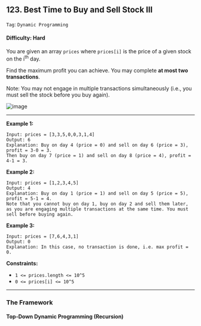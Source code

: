 ## 123. Best Time to Buy and Sell Stock III

```Tag```: ```Dynamic Programming```

#### Difficulty: Hard

You are given an array ```prices``` where ```prices[i]``` is the price of a given stock on the i<sup>th</sup> day.

Find the maximum profit you can achieve. You may complete __at most two transactions__.

Note: You may not engage in multiple transactions simultaneously (i.e., you must sell the stock before you buy again).

![image](https://user-images.githubusercontent.com/35042430/221339310-1bfcad3c-7549-4ea0-97eb-4510ace92b0f.png)

---

__Example 1:__
```
Input: prices = [3,3,5,0,0,3,1,4]
Output: 6
Explanation: Buy on day 4 (price = 0) and sell on day 6 (price = 3), profit = 3-0 = 3.
Then buy on day 7 (price = 1) and sell on day 8 (price = 4), profit = 4-1 = 3.
```

__Example 2:__
```
Input: prices = [1,2,3,4,5]
Output: 4
Explanation: Buy on day 1 (price = 1) and sell on day 5 (price = 5), profit = 5-1 = 4.
Note that you cannot buy on day 1, buy on day 2 and sell them later, as you are engaging multiple transactions at the same time. You must sell before buying again.
```

__Example 3:__
```
Input: prices = [7,6,4,3,1]
Output: 0
Explanation: In this case, no transaction is done, i.e. max profit = 0.
```

__Constraints:__

- ```1 <= prices.length <= 10^5```
- ```0 <= prices[i] <= 10^5```

---

### The Framework

#### Top-Down Dynamic Programming (Recursion)
